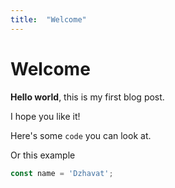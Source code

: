 ```yaml
---
title:  "Welcome"
---
```


# Welcome

**Hello world**, this is my first blog post.

I hope you like it!

Here's some `code` you can look at.

Or this example

```ts
const name = 'Dzhavat';
```
